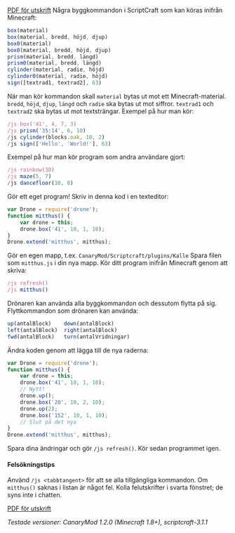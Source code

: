 [PDF för utskrift](https://gitprint.com/carlrobert/Hello-ScriptCraft/blob/master/fusklapp.md)
Några byggkommandon i ScriptCraft som kan köras inifrån Minecraft:
```javascript
box(material)
box(material, bredd, höjd, djup)
box0(material)
box0(material, bredd, höjd, djup)
prism(material, bredd, längd)
prism0(material, bredd, längd)
cylinder(material, radie, höjd)
cylinder0(material, radie, höjd)
sign([textrad1, textrad2], 63)
```
När man kör kommandon skall `material` bytas ut mot ett Minecraft-material. 
`bredd`, `höjd`, `djup`, `längd` och `radie` ska bytas ut mot siffror. 
`textrad1` och `textrad2` ska bytas ut mot textsträngar.
Exempel på hur man kör:
```javascript
/js box('41', 4, 7, 3)
/js prism('35:14', 6, 10)
/js cylinder(blocks.oak, 10, 2)
/js sign(['Hello', 'World!'], 63)
```
Exempel på hur man kör program som andra användare gjort:
```javascript
/js rainbow(30) 
/js maze(5, 7) 
/js dancefloor(10, 8)
```
Gör ett eget program! Skriv in denna kod i en texteditor:
```javascript
var Drone = require('drone');
function mitthus() {
	var drone = this;
	drone.box('41', 10, 1, 10);
}
Drone.extend('mitthus', mitthus);
```
Gör en egen mapp, t.ex. `CanaryMod/Scriptcraft/plugins/Kalle`
Spara filen som `mitthus.js` i din nya mapp. Kör ditt program inifrån Minecraft genom att skriva:
```javascript
/js refresh()
/js mitthus()
```
Drönaren kan använda alla byggkommandon och dessutom flytta på sig. Flyttkommandon som drönaren kan använda:
```javascript
up(antalBlock)    down(antalBlock)
left(antalBlock)  right(antalBlock)
fwd(antalBlock)   turn(antalVridningar)
```
Ändra koden genom att lägga till de nya raderna:
```javascript
var Drone = require('drone');
function mitthus() {
 	var drone = this;
	drone.box('41', 10, 1, 10);
	// Nytt!
	drone.up();
	drone.box('20', 10, 2, 10);
	drone.up(2);
	drone.box('152', 10, 1, 10);
	// Slut på det nya
}
Drone.extend('mitthus', mitthus);
```
Spara dina ändringar och gör ```/js refresh()```. Kör sedan programmet igen.

#### Felsökningstips
Använd ```/js <tabbtangent>```
för att se alla tillgängliga kommandon. Om ```mitthus()``` saknas i listan är något fel. Kolla felutskrifter i svarta fönstret; de syns inte i chatten.

[PDF för utskrift](https://gitprint.com/carlrobert/Hello-ScriptCraft/blob/master/fusklapp.md)

*Testade versioner: CanaryMod 1.2.0 (Minecraft 1.8+), scriptcraft-3.1.1*
